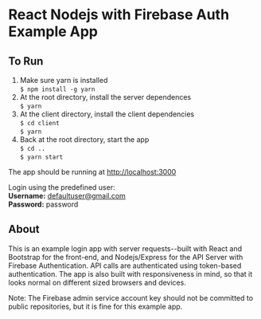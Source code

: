 # React Nodejs with Firebase Auth Example App  

## To Run
1. Make sure yarn is installed  
```$ npm install -g yarn```
2. At the root directory, install the server dependences  
```$ yarn```
3. At the client directory, install the client dependencies  
```$ cd client```  
```$ yarn```
4. Back at the root directory, start the app  
```$ cd ..```  
```$ yarn start```

  The app should be running at [http://localhost:3000
](http://localhost:3000)

  Login using the predefined user:  
**Username:** defaultuser@gmail.com  
**Password:** password


## About
This is an example login app with server requests--built with React and Bootstrap for the front-end,
and Nodejs/Express for the API Server with Firebase Authentication. API calls are authenticated using
token-based authentication. The app is also built with responsiveness in mind, so that it looks normal
on different sized browsers and devices.
  
Note: The Firebase admin service account key should not be committed to public repositories, but it
 is fine for this example app.